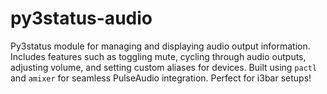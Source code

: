 # py3status-audio
Py3status module for managing and displaying audio output information. Includes features such as toggling mute, cycling through audio outputs, adjusting volume, and setting custom aliases for devices. Built using `pactl` and `amixer` for seamless PulseAudio integration. Perfect for i3bar setups!
